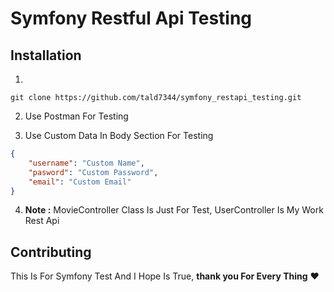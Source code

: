 # Symfony Restful Api Testing 

## Installation
1. 
``` language-shell
git clone https://github.com/tald7344/symfony_restapi_testing.git
```

2. Use Postman For Testing

3. Use Custom Data In Body Section For Testing
```json
{
    "username": "Custom Name",
    "pasword": "Custom Password",
    "email": "Custom Email"
}
```
4.  **Note :**
MovieController Class Is Just For Test, UserController Is My Work Rest Api


## Contributing

This Is For Symfony Test And I Hope Is True, **thank you For Every Thing** ♥  
